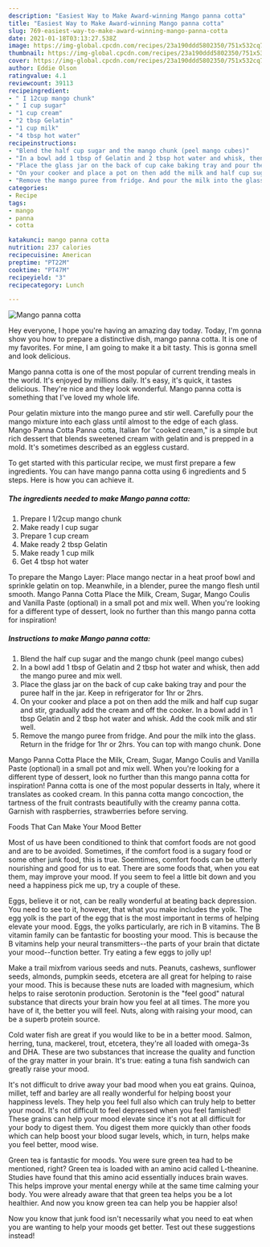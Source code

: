 ```yaml
---
description: "Easiest Way to Make Award-winning Mango panna cotta"
title: "Easiest Way to Make Award-winning Mango panna cotta"
slug: 769-easiest-way-to-make-award-winning-mango-panna-cotta
date: 2021-01-18T03:13:27.538Z
image: https://img-global.cpcdn.com/recipes/23a190ddd5802350/751x532cq70/mango-panna-cotta-recipe-main-photo.jpg
thumbnail: https://img-global.cpcdn.com/recipes/23a190ddd5802350/751x532cq70/mango-panna-cotta-recipe-main-photo.jpg
cover: https://img-global.cpcdn.com/recipes/23a190ddd5802350/751x532cq70/mango-panna-cotta-recipe-main-photo.jpg
author: Eddie Olson
ratingvalue: 4.1
reviewcount: 39113
recipeingredient:
- " I 12cup mango chunk"
- " I cup sugar"
- "1 cup cream"
- "2 tbsp Gelatin"
- "1 cup milk"
- "4 tbsp hot water"
recipeinstructions:
- "Blend the half cup sugar and the mango chunk (peel mango cubes)"
- "In a bowl add 1 tbsp of Gelatin and 2 tbsp hot water and whisk, then add the mango puree and mix well."
- "Place the glass jar on the back of cup cake baking tray and pour the puree half in the jar. Keep in refrigerator for 1hr or 2hrs."
- "On your cooker and place a pot on then add the milk and half cup sugar and stir, gradually add the cream and off the cooker. In a bowl add in 1 tbsp Gelatin and 2 tbsp hot water and whisk. Add the cook milk and stir well."
- "Remove the mango puree from fridge. And pour the milk into the glass. Return in the fridge for 1hr or 2hrs. You can top with mango chunk. Done"
categories:
- Recipe
tags:
- mango
- panna
- cotta

katakunci: mango panna cotta 
nutrition: 237 calories
recipecuisine: American
preptime: "PT22M"
cooktime: "PT47M"
recipeyield: "3"
recipecategory: Lunch

---
```



![Mango panna cotta](https://img-global.cpcdn.com/recipes/23a190ddd5802350/751x532cq70/mango-panna-cotta-recipe-main-photo.jpg)

Hey everyone, I hope you're having an amazing day today. Today, I'm gonna show you how to prepare a distinctive dish, mango panna cotta. It is one of my favorites. For mine, I am going to make it a bit tasty. This is gonna smell and look delicious.

Mango panna cotta is one of the most popular of current trending meals in the world. It's enjoyed by millions daily. It's easy, it's quick, it tastes delicious. They're nice and they look wonderful. Mango panna cotta is something that I've loved my whole life.

Pour gelatin mixture into the mango puree and stir well. Carefully pour the mango mixture into each glass until almost to the edge of each glass. Mango Panna Cotta Panna cotta, Italian for &#34;cooked cream,&#34; is a simple but rich dessert that blends sweetened cream with gelatin and is prepped in a mold. It&#39;s sometimes described as an eggless custard.


To get started with this particular recipe, we must first prepare a few ingredients. You can have mango panna cotta using 6 ingredients and 5 steps. Here is how you can achieve it.

<!--inarticleads1-->

##### The ingredients needed to make Mango panna cotta:

1. Prepare  I 1/2cup mango chunk
1. Make ready  I cup sugar
1. Prepare 1 cup cream
1. Make ready 2 tbsp Gelatin
1. Make ready 1 cup milk
1. Get 4 tbsp hot water


To prepare the Mango Layer: Place mango nectar in a heat proof bowl and sprinkle gelatin on top. Meanwhile, in a blender, puree the mango flesh until smooth. Mango Panna Cotta Place the Milk, Cream, Sugar, Mango Coulis and Vanilla Paste (optional) in a small pot and mix well. When you&#39;re looking for a different type of dessert, look no further than this mango panna cotta for inspiration! 

<!--inarticleads2-->

##### Instructions to make Mango panna cotta:

1. Blend the half cup sugar and the mango chunk (peel mango cubes)
1. In a bowl add 1 tbsp of Gelatin and 2 tbsp hot water and whisk, then add the mango puree and mix well.
1. Place the glass jar on the back of cup cake baking tray and pour the puree half in the jar. Keep in refrigerator for 1hr or 2hrs.
1. On your cooker and place a pot on then add the milk and half cup sugar and stir, gradually add the cream and off the cooker. In a bowl add in 1 tbsp Gelatin and 2 tbsp hot water and whisk. Add the cook milk and stir well.
1. Remove the mango puree from fridge. And pour the milk into the glass. Return in the fridge for 1hr or 2hrs. You can top with mango chunk. Done


Mango Panna Cotta Place the Milk, Cream, Sugar, Mango Coulis and Vanilla Paste (optional) in a small pot and mix well. When you&#39;re looking for a different type of dessert, look no further than this mango panna cotta for inspiration! Panna cotta is one of the most popular desserts in Italy, where it translates as cooked cream. In this panna cotta mango concoction, the tartness of the fruit contrasts beautifully with the creamy panna cotta. Garnish with raspberries, strawberries before serving. 

Foods That Can Make Your Mood Better


Most of us have been conditioned to think that comfort foods are not good and are to be avoided. Sometimes, if the comfort food is a sugary food or some other junk food, this is true. Soemtimes, comfort foods can be utterly nourishing and good for us to eat. There are some foods that, when you eat them, may improve your mood. If you seem to feel a little bit down and you need a happiness pick me up, try a couple of these.

Eggs, believe it or not, can be really wonderful at beating back depression. You need to see to it, however, that what you make includes the yolk. The egg yolk is the part of the egg that is the most important in terms of helping elevate your mood. Eggs, the yolks particularly, are rich in B vitamins. The B vitamin family can be fantastic for boosting your mood. This is because the B vitamins help your neural transmitters--the parts of your brain that dictate your mood--function better. Try eating a few eggs to jolly up!

Make a trail mixfrom various seeds and nuts. Peanuts, cashews, sunflower seeds, almonds, pumpkin seeds, etcetera are all great for helping to raise your mood. This is because these nuts are loaded with magnesium, which helps to raise serotonin production. Serotonin is the "feel good" natural substance that directs your brain how you feel at all times. The more you have of it, the better you will feel. Nuts, along with raising your mood, can be a superb protein source.

Cold water fish are great if you would like to be in a better mood. Salmon, herring, tuna, mackerel, trout, etcetera, they're all loaded with omega-3s and DHA. These are two substances that increase the quality and function of the gray matter in your brain. It's true: eating a tuna fish sandwich can greatly raise your mood. 

It's not difficult to drive away your bad mood when you eat grains. Quinoa, millet, teff and barley are all really wonderful for helping boost your happiness levels. They help you feel full also which can truly help to better your mood. It's not difficult to feel depressed when you feel famished! These grains can help your mood elevate since it's not at all difficult for your body to digest them. You digest them more quickly than other foods which can help boost your blood sugar levels, which, in turn, helps make you feel better, mood wise.

Green tea is fantastic for moods. You were sure green tea had to be mentioned, right? Green tea is loaded with an amino acid called L-theanine. Studies have found that this amino acid essentially induces brain waves. This helps improve your mental energy while at the same time calming your body. You were already aware that that green tea helps you be a lot healthier. And now you know green tea can help you be happier also!

Now you know that junk food isn't necessarily what you need to eat when you are wanting to help your moods get better. Test out  these suggestions  instead!

